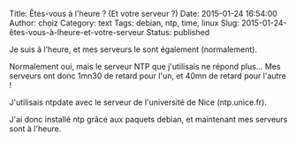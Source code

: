 Title: Êtes-vous à l'heure ? (Et votre serveur ?)
Date: 2015-01-24 16:54:00
Author: choiz
Category: text
Tags: debian, ntp, time, linux
Slug: 2015-01-24-êtes-vous-à-lheure-et-votre-serveur
Status: published

Je suis à l'heure, et mes serveurs le sont également (normalement).

Normalement oui, mais le serveur NTP que j'utilisais ne répond plus… Mes
serveurs ont donc 1mn30 de retard pour l'un, et 40mn de retard pour
l'autre !

J'utilisais ntpdate avec le serveur de l'université de Nice
(ntp.unice.fr).

J'ai donc installé ntp grâce aux paquets debian, et maintenant mes
serveurs sont à l'heure.
